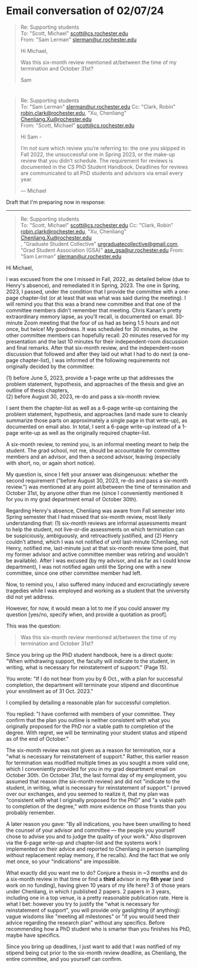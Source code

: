 # Email conversation of 02/07/24

> Re: Supporting students</br>
> To: "Scott, Michael" <scott@cs.rochester.edu></br>
> From: "Sam Lerman" <slerman@ur.rochester.edu>
>
> Hi Michael, 
>
> Was this six-month review mentioned at/between the time of my termination and October 31st?
>
> Sam

#

> Re: Supporting students</br>
> To: "Sam Lerman" <slerman@ur.rochester.edu> Cc: "Clark, Robin" <robin.clark@rochester.edu>, "Xu, Chenliang" <Chenliang.Xu@rochester.edu></br>
> From: "Scott, Michael" <scott@cs.rochester.edu>
>
> Hi Sam -
>
> I’m not sure which review you’re referring to: the one you skipped in Fall 2022, the unsuccessful one in Spring 2023, or the make-up review that you didn’t schedule.  The requirement for reviews is documented in the CS PhD Student Handbook.  Deadlines for reviews are communicated to all PhD students and advisors via email every year.
>
> — Michael

Draft that I'm preparing now in response:

---

> Re: Supporting students</br>
> To: "Scott, Michael" <scott@cs.rochester.edu> Cc: "Clark, Robin" <robin.clark@rochester.edu>, "Xu, Chenliang" <Chenliang.Xu@rochester.edu></br>, "Graduate Student Collective" <urgraduatecollective@gmail.com>, "Grad Student Association (GSA)" <ase_gsa@ur.rochester.edu>
> From: "Sam Lerman" <slerman@ur.rochester.edu>

Hi Michael,

I was excused from the one I missed in Fall, 2022, as detailed below (due to Henry's absence), and remediated it in Spring, 2023. The one in Spring, 2023, I passed, under the condition that I provide the committee with a one-page chapter-list (or at least that was what was said during the meeting). I will remind you that this was a brand new committee and that one of the committee members didn't remember that meeting. Chris Kanan's pretty extraordinary memory lapse, as you'll recall, is documented on email. 30-minute Zoom meeting that the four of us had as being 1.5 hours and not once, but twice! My goodness. It was scheduled for 30 minutes, as the other committee members can hopefully recall: 20 minutes reserved for my presentation and the last 10 minutes for their independent-room discussion and final remarks. After that six-month review, and the independent-room discussion that followed and after they laid out what I had to do next (a one-page chapter-list), I was informed of the following requirements not originally decided by the committee:

(1) before June 5, 2023, provide a 1-page write up that addresses the problem statement, hypothesis, and approaches of the thesis and give an outline of thesis chapters, </br>
(2) before August 30, 2023, re-do and pass a six-month review.

I sent them the chapter-list as well as a 6-page write-up containing the problem statement, hypothesis, and approaches (and made sure to cleanly summarize those parts on approximately a single page in that write-up), as documented on email also. In total, I sent a 6-page write-up instead of a 1-page write-up as well as the originally required chapter-list.

A six-month review, to remind you, is an informal meeting meant to help the student. The grad school, not me, should be accountable for committee members and an advisor, and then a second advisor, leaving (especially with short, no, or again short notice).

My question is, since I felt your answer was disingenuous: whether the second requirement ("before August 30, 2023, re-do and pass a six-month review.") was mentioned at any point at/between the time of termination and October 31st, by anyone other than me (since I conveniently mentioned it for you in my grad department email of October 30th).

Regarding Henry's absence, Chenliang was aware from Fall semester into Spring semester that I had missed that six-month review, most likely understanding that: (1) six-month reviews are informal assessments meant to help the student, not live-or-die assessments on which termination can be suspiciously, ambiguously, and retroactively justified, and (2) Henry couldn't attend, which I was not notified of until last-minute (Chenliang, not Henry, notified me, last-minute just at that six-month review time point, that my former advisor and active committee member was retiring and wouldn't be available). After I was excused (by my advisor, and as far as I could know department), I was not notified again until the Spring one with a new committee, since one other committee member had left. 

Now, to remind you, I also suffered many induced and excruciatingly severe tragedies while I was employed and working as a student that the university did not yet address. 

However, for now, it would mean a lot to me if you could answer my question [yes/no, specify when, and provide a quotation as proof].

This was the question:

> Was this six-month review mentioned at/between the time of my termination and October 31st?

Since you bring up the PhD student handbook, here is a direct quote: "When withdrawing support, the faculty will indicate to the student, in writing, what is necessary for reinstatement of support." (Page 15). 

You wrote: "If I do not hear from you by 6 Oct., with a plan for successful completion, the department will terminate your stipend and discontinue your enrollment as of 31 Oct. 2023." 

I complied by detailing a reasonable plan for successful completion. 

You replied: "I have conferred with members of your committee. They confirm that the plan you outline is neither consistent with what you originally proposed for the PhD nor a viable path to completion of the degree. With regret, we will be terminating your student status and stipend as of the end of October." 

The six-month review was not given as a reason for termination, nor a "what is necessary for reinstatement of support." Rather, this earlier reason for termination was modified multiple times as you sought a more valid one, which I conveniently provided for you in my grad department email on October 30th. On October 31st, the last formal day of my employment, you assumed that reason (the six-month review) and did not "indicate to the student, in writing, what is necessary for reinstatement of support." I proved over our exchanges, and you seemed to realize it, that my plan was "consistent with what I originally proposed for the PhD" and "a viable path to completion of the degree," with more evidence on those fronts than you probably remember.

A later  reason you gave: "By all indications, you have been unwilling to heed the counsel of your advisor and committee — the people you yourself chose to advise you and to judge the quality of your work." Also disproven via the 6-page write-up and chapter-list and the systems work I implemented on their advice and reported to Chenliang in person (sampling without replacement replay memory, if he recalls). And the fact that we only met once, so your "indications" are impossible.

What exactly did you want me to do? Conjure a thesis in ~3 months and do a six-month review in that time or find a **third** advisor in my **6th year** (and work on no funding), having given 10 years of my life here? 3 of those years under Chenliang, in which I published 2 papers. 2 papers in 3 years, including one in a top venue, is a pretty reasonable publication rate. Here is what I bet: however you try to justify the "what is necessary for reinstatement of support", you will provide only gaslighting (if anything): vague wisdoms like "meeting all milestones" or "if you would heed their advice regarding the research plan" without any specifics. Before recommending how a PhD student who is smarter than you finishes his PhD, maybe have specifics.

Since you bring up deadlines, I just want to add that I was notified of my stipend being cut prior to the six-month review deadline, as Chenliang, the entire committee, and you yourself can confirm.
